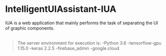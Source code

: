 # IntelligentUIAssistant-IUA
IUA is a web application that mainly performs the task of separating the UI of graphic components.
<br><br>
> The server environment for execution is:
> -Python 3.6
> -tensorflow-gpu 1.15.0
> -keras 2.2.5
> -firebase_admin
> -google.cloud
